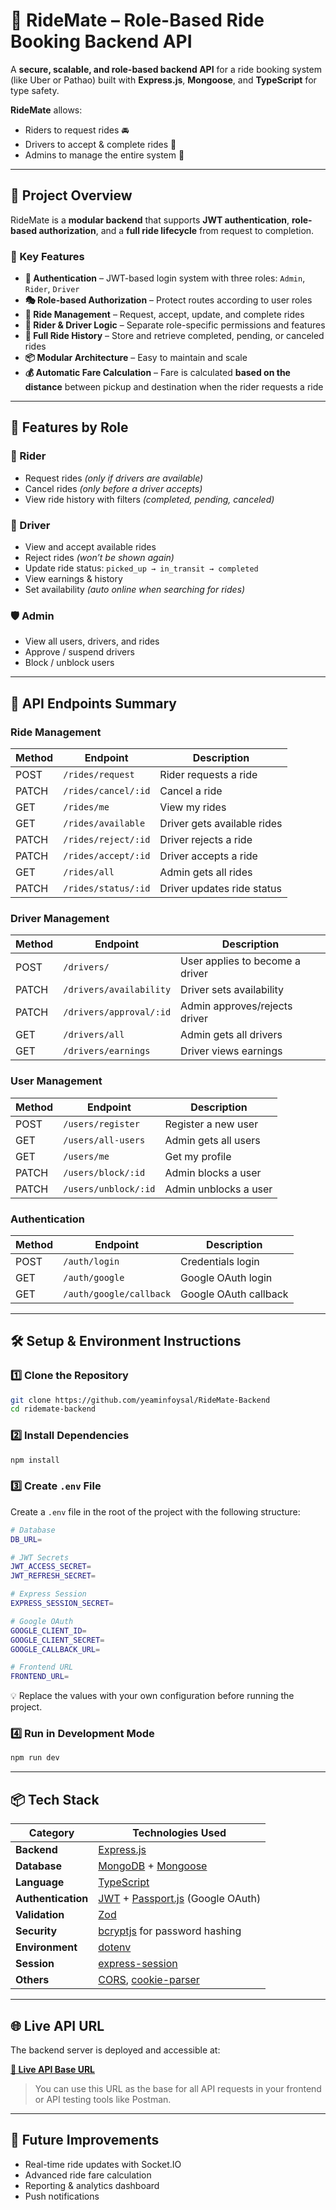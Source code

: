 # 🚖 RideMate – Role-Based Ride Booking Backend API

A **secure, scalable, and role-based backend API** for a ride booking system (like Uber or Pathao) built with **Express.js**, **Mongoose**, and **TypeScript** for type safety.  

**RideMate** allows:
- Riders to request rides 🚘  
- Drivers to accept & complete rides 🚗  
- Admins to manage the entire system 🔐  

---

## 📌 Project Overview

RideMate is a **modular backend** that supports **JWT authentication**, **role-based authorization**, and a **full ride lifecycle** from request to completion.  

### 🔹 Key Features
- **🔐 Authentication** – JWT-based login system with three roles: `Admin`, `Rider`, `Driver`
- **🎭 Role-based Authorization** – Protect routes according to user roles
- **🚗 Ride Management** – Request, accept, update, and complete rides
- **🧍 Rider & Driver Logic** – Separate role-specific permissions and features
- **💾 Full Ride History** – Store and retrieve completed, pending, or canceled rides
- **📦 Modular Architecture** – Easy to maintain and scale
- **💰 Automatic Fare Calculation** – Fare is calculated **based on the distance** between pickup and destination when the rider requests a ride

---

## 👥 Features by Role

### 🧍 Rider
- Request rides *(only if drivers are available)*
- Cancel rides *(only before a driver accepts)*
- View ride history with filters *(completed, pending, canceled)*

### 🚗 Driver
- View and accept available rides
- Reject rides *(won’t be shown again)*
- Update ride status: `picked_up → in_transit → completed`
- View earnings & history
- Set availability *(auto online when searching for rides)*

### 🛡️ Admin
- View all users, drivers, and rides
- Approve / suspend drivers
- Block / unblock users
---

## 📂 API Endpoints Summary

### **Ride Management**
| Method | Endpoint                | Description |
|--------|------------------------|-------------|
| POST   | `/rides/request`        | Rider requests a ride |
| PATCH  | `/rides/cancel/:id`     | Cancel a ride |
| GET    | `/rides/me`             | View my rides |
| GET    | `/rides/available`      | Driver gets available rides |
| PATCH  | `/rides/reject/:id`     | Driver rejects a ride |
| PATCH  | `/rides/accept/:id`     | Driver accepts a ride |
| GET    | `/rides/all`            | Admin gets all rides |
| PATCH  | `/rides/status/:id`     | Driver updates ride status |

### **Driver Management**
| Method | Endpoint                  | Description |
|--------|---------------------------|-------------|
| POST   | `/drivers/`               | User applies to become a driver |
| PATCH  | `/drivers/availability`   | Driver sets availability |
| PATCH  | `/drivers/approval/:id`   | Admin approves/rejects driver |
| GET    | `/drivers/all`            | Admin gets all drivers |
| GET    | `/drivers/earnings`       | Driver views earnings |

### **User Management**
| Method | Endpoint                   | Description |
|--------|----------------------------|-------------|
| POST   | `/users/register`          | Register a new user |
| GET    | `/users/all-users`         | Admin gets all users |
| GET    | `/users/me`                | Get my profile |
| PATCH  | `/users/block/:id`         | Admin blocks a user |
| PATCH  | `/users/unblock/:id`       | Admin unblocks a user |

### **Authentication**
| Method | Endpoint                   | Description |
|--------|----------------------------|-------------|
| POST   | `/auth/login`              | Credentials login |
| GET    | `/auth/google`             | Google OAuth login |
| GET    | `/auth/google/callback`    | Google OAuth callback |

---

## 🛠 Setup & Environment Instructions

### **1️⃣ Clone the Repository**
```bash
git clone https://github.com/yeaminfoysal/RideMate-Backend
cd ridemate-backend
```
### **2️⃣ Install Dependencies**
```bash
npm install
```

### **3️⃣ Create `.env` File**

Create a `.env` file in the root of the project with the following structure:

```bash
# Database
DB_URL=

# JWT Secrets
JWT_ACCESS_SECRET=
JWT_REFRESH_SECRET=

# Express Session
EXPRESS_SESSION_SECRET=

# Google OAuth
GOOGLE_CLIENT_ID=
GOOGLE_CLIENT_SECRET=
GOOGLE_CALLBACK_URL=

# Frontend URL
FRONTEND_URL=
```
💡 Replace the values with your own configuration before running the project.

### **4️⃣ Run in Development Mode**
```bash
npm run dev
```

---
## 📦 Tech Stack

| Category           | Technologies Used |
|--------------------|-------------------|
| **Backend**        | [Express.js](https://expressjs.com/) |
| **Database**       | [MongoDB](https://www.mongodb.com/) + [Mongoose](https://mongoosejs.com/) |
| **Language**       | [TypeScript](https://www.typescriptlang.org/) |
| **Authentication** | [JWT](https://jwt.io/) + [Passport.js](http://www.passportjs.org/) (Google OAuth) |
| **Validation**     | [Zod](https://zod.dev/) |
| **Security**       | [bcryptjs](https://github.com/dcodeIO/bcrypt.js) for password hashing |
| **Environment**    | [dotenv](https://github.com/motdotla/dotenv) |
| **Session**        | [express-session](https://www.npmjs.com/package/express-session) |
| **Others**         | [CORS](https://www.npmjs.com/package/cors), [cookie-parser](https://www.npmjs.com/package/cookie-parser) |

---

## 🌐 Live API URL

The backend server is deployed and accessible at:

**[🔗 Live API Base URL](https://ride-mate-backend.vercel.app)**

> You can use this URL as the base for all API requests in your frontend or API testing tools like Postman.
---

## 🔮 Future Improvements

- Real-time ride updates with Socket.IO
- Advanced ride fare calculation
- Reporting & analytics dashboard
- Push notifications
